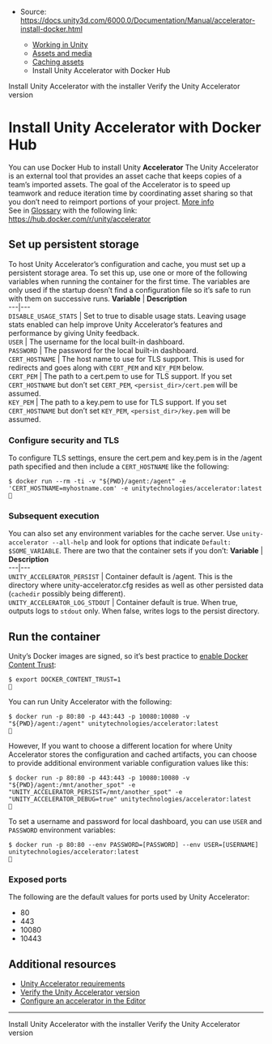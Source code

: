 * Source: https://docs.unity3d.com/6000.0/Documentation/Manual/accelerator-install-docker.html

  * [Working in Unity](https://docs.unity3d.com/6000.0/Documentation/Manual/working-in-unity.html)
  * [Assets and media](https://docs.unity3d.com/6000.0/Documentation/Manual/assets-and-media.html)
  * [Caching assets](https://docs.unity3d.com/6000.0/Documentation/Manual/importing-caching-assets.html)
  * Install Unity Accelerator with Docker Hub


[](https://docs.unity3d.com/6000.0/Documentation/Manual/accelerator-install-installer.html)
Install Unity Accelerator with the installer
[](https://docs.unity3d.com/6000.0/Documentation/Manual/accelerator-verify-version.html)
Verify the Unity Accelerator version
# Install Unity Accelerator with Docker Hub
You can use Docker Hub to install Unity **Accelerator** The Unity Accelerator is an external tool that provides an asset cache that keeps copies of a team’s imported assets. The goal of the Accelerator is to speed up teamwork and reduce iteration time by coordinating asset sharing so that you don’t need to reimport portions of your project. [More info](https://docs.unity3d.com/6000.0/Documentation/Manual/UnityAccelerator.html)  
See in [Glossary](https://docs.unity3d.com/6000.0/Documentation/Manual/Glossary.html#Accelerator) with the following link: <https://hub.docker.com/r/unity/accelerator>
## Set up persistent storage
To host Unity Accelerator’s configuration and cache, you must set up a persistent storage area. To set this up, use one or more of the following variables when running the container for the first time. The variables are only used if the startup doesn’t find a configuration file so it’s safe to run with them on successive runs.
**Variable** | **Description**  
---|---  
`DISABLE_USAGE_STATS` | Set to true to disable usage stats. Leaving usage stats enabled can help improve Unity Accelerator’s features and performance by giving Unity feedback.  
`USER` | The username for the local built-in dashboard.  
`PASSWORD` | The password for the local built-in dashboard.  
`CERT_HOSTNAME` | The host name to use for TLS support. This is used for redirects and goes along with `CERT_PEM` and `KEY_PEM` below.  
`CERT_PEM` | The path to a cert.pem to use for TLS support. If you set `CERT_HOSTNAME` but don’t set `CERT_PEM`, `<persist_dir>/cert.pem` will be assumed.  
`KEY_PEM` | The path to a key.pem to use for TLS support. If you set `CERT_HOSTNAME` but don’t set `KEY_PEM`, `<persist_dir>/key.pem` will be assumed.  
### Configure security and TLS
To configure TLS settings, ensure the cert.pem and key.pem is in the /agent path specified and then include a `CERT_HOSTNAME` like the following:
```
$ docker run --rm -ti -v "${PWD}/agent:/agent" -e 'CERT_HOSTNAME=myhostname.com' -e unitytechnologies/accelerator:latest

```

### Subsequent execution
You can also set any environment variables for the cache server. Use `unity-accelerator --all-help` and look for options that indicate `Default: $SOME_VARIABLE`. There are two that the container sets if you don’t:
**Variable** | **Description**  
---|---  
`UNITY_ACCELERATOR_PERSIST` | Container default is /agent. This is the directory where unity-accelerator.cfg resides as well as other persisted data (`cachedir` possibly being different).  
`UNITY_ACCELERATOR_LOG_STDOUT` | Container default is true. When true, outputs logs to `stdout` only. When false, writes logs to the persist directory.  
## Run the container
Unity’s Docker images are signed, so it’s best practice to [enable Docker Content Trust](https://success.docker.com/article/introduction-to-docker-content-trust):
```
$ export DOCKER_CONTENT_TRUST=1

```

You can run Unity Accelerator with the following:
```
$ docker run -p 80:80 -p 443:443 -p 10080:10080 -v "${PWD}/agent:/agent" unitytechnologies/accelerator:latest

```

However, If you want to choose a different location for where Unity Accelerator stores the configuration and cached artifacts, you can choose to provide additional environment variable configuration values like this:
```
$ docker run -p 80:80 -p 443:443 -p 10080:10080 -v "${PWD}/agent:/mnt/another_spot" -e "UNITY_ACCELERATOR_PERSIST=/mnt/another_spot" -e "UNITY_ACCELERATOR_DEBUG=true" unitytechnologies/accelerator:latest

```

To set a username and password for local dashboard, you can use `USER` and `PASSWORD` environment variables:
```
$ docker run -p 80:80 --env PASSWORD=[PASSWORD] --env USER=[USERNAME] unitytechnologies/accelerator:latest

```

### Exposed ports
The following are the default values for ports used by Unity Accelerator: 
  * 80
  * 443
  * 10080
  * 10443


## Additional resources
  * [Unity Accelerator requirements](https://docs.unity3d.com/6000.0/Documentation/Manual/accelerator-requirements.html)
  * [Verify the Unity Accelerator version](https://docs.unity3d.com/6000.0/Documentation/Manual/accelerator-verify-version.html)
  * [Configure an accelerator in the Editor](https://docs.unity3d.com/6000.0/Documentation/Manual/accelerator-configure.html)


* * *
[](https://docs.unity3d.com/6000.0/Documentation/Manual/accelerator-install-installer.html)
Install Unity Accelerator with the installer
[](https://docs.unity3d.com/6000.0/Documentation/Manual/accelerator-verify-version.html)
Verify the Unity Accelerator version
